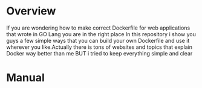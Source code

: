# Overview
If you are wondering how to make correct Dockerfile for web applications that wrote in GO Lang you are in the right place
In this repository i show you guys a few simple ways that you can build your own Dockerfile and use it wherever you like.Actually there is tons of websites and topics that explain Docker way better than me BUT i tried to keep everything simple and clear

# Manual 

